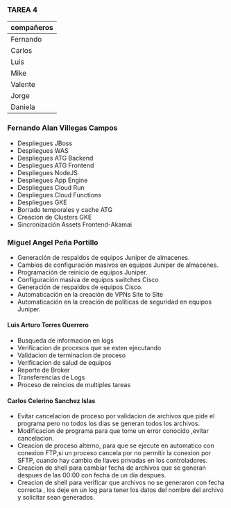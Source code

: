 ### TAREA 4

compañeros    | 
------------- | 
Fernando      | 
Carlos        | 
Luis          |
Mike          |
Valente       |
Jorge         |
Daniela       |

### Fernando Alan Villegas Campos

- Despliegues JBoss
- Despliegues WAS
- Despliegues ATG Backend
- Despliegues ATG Frontend
- Despliegues NodeJS
- Despliegues App Engine
- Despliegues Cloud Run
- Despliegues Cloud Functions
- Despliegues GKE
- Borrado temporales y cache ATG
- Creacion de Clusters GKE
- Sincronización Assets Frontend-Akamai

### Miguel Angel Peña Portillo

- Generación de respaldos de equipos Juniper de almacenes.
- Cambios de configuración masivos en equipos Juniper de almacenes.
- Programación de reinicio de equipos Juniper.
- Configuración masiva de equipos switches Cisco
- Generación de respaldos de equipos Cisco.
- Automaticación en la creación de VPNs Site to Site
- Automaticación en la creación de políticas de seguridad en equipos Juniper.

#### Luis Arturo Torres Guerrero

- Busqueda de informacion en logs
- Verificacion de procesos que se esten ejecutando 
- Validacion de terminacion de proceso 
- Verificacion de salud de equipos 
- Reporte de Broker
- Transferencias de Logs 
- Proceso de reincios de multiples tareas 

#### Carlos Celerino Sanchez Islas

- Evitar cancelacion de proceso por validacion de archivos que pide el programa pero no todos los dias se generan todos los archivos.
- Modificacion de programa para que tome un error conocido ,evitar cancelacion.
- Creacion de proceso alterno, para que se ejecute en automatico con conexion FTP,si un proceso cancela por no permitir la conexion por SFTP, cuando hay cambio de llaves privadas en los controladores.
- Creacion de shell para cambiar fecha de archivos que se generan despues de las 00:00 con fecha de un dia despues.
- Creacion de shell para verificar que archivos no se generaron con fecha correcta , los deje en un log para tener los datos del nombre del archivo y solicitar sean generados.